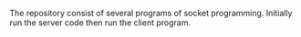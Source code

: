 The repository consist of several programs of socket programming.
Initially run the server code then run the client program.
